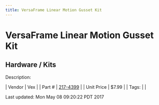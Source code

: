 ```yaml
---
title: VersaFrame Linear Motion Gusset Kit
---
```


# VersaFrame Linear Motion Gusset Kit
## Hardware / Kits
Description: 	 

| Vendor | Vex | 
| Part # | [217-4399](http://www.vexrobotics.com/vexpro/versaframe/linear-motion.html) | 
| Unit Price | $7.99 | 
| Tags: |  | 

Last updated: Mon May 08 09:20:22 PDT 2017